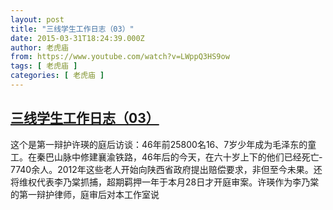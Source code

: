 ```yaml
---
layout: post
title: "三线学生工作日志（03）"
date: 2015-03-31T18:24:39.000Z
author: 老虎庙
from: https://www.youtube.com/watch?v=LWppQ3HS9ow
tags: [ 老虎庙 ]
categories: [ 老虎庙 ]
---
```

<!--1427826279000-->
[三线学生工作日志（03）](https://www.youtube.com/watch?v=LWppQ3HS9ow)
------

<div>
这个是第一辩护许瑛的庭后访谈：46年前25800名16、7岁少年成为毛泽东的童工。在秦巴山­脉中修建襄渝铁路，46年后的今天，在六十岁上下的他们已经死亡­7740余人。2012年这些老人开始向陕西省政府提出赔偿要求­，非但至今未果。还将维权代表李乃棠抓捕，超期羁押一年于本月2­8日才开庭审案。许瑛作为李乃棠的第一辩护律师，庭审后对本工作室­说
</div>

